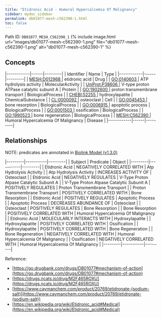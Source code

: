 ```yaml
---
title: "Etidronic Acid - Humoral Hypercalcemia Of Malignancy"
sidebar: mydoc_sidebar
permalink: db01077-mesh-c562390-1.html
toc: false 
---
```



Path ID: `DB01077_MESH_C562390_1`
{% include image.html url="images/db01077-mesh-c562390-1.png" file="db01077-mesh-c562390-1.png" alt="db01077-mesh-c562390-1" %}

## Concepts

|------------|------|---------|
| Identifier | Name | Type    |
|------------|------|---------|
| <a href="https://identifiers.org/MESH:D012968">MESH:D012968 </a> | etidronic acid | Drug |
| <a href="https://identifiers.org/GO:0140603">GO:0140603 </a> | ATP hydrolysis activity | MolecularActivity |
| <a href="https://identifiers.org/UniProt:P38606">UniProt:P38606 </a> | V-type proton ATPase catalytic subunit A | Protein |
| <a href="https://identifiers.org/GO:1902600">GO:1902600 </a> | proton transmembrane transport | BiologicalProcess |
| <a href="https://identifiers.org/CHEBI:52255">CHEBI:52255 </a> | hydroxylapatite | ChemicalSubstance |
| <a href="https://identifiers.org/CL:0000092">CL:0000092 </a> | osteoclast | Cell |
| <a href="https://identifiers.org/GO:0045453">GO:0045453 </a> | bone resorption | BiologicalProcess |
| <a href="https://identifiers.org/GO:0006915">GO:0006915 </a> | apoptotic process | BiologicalProcess |
| <a href="https://identifiers.org/GO:0001503">GO:0001503 </a> | ossification | BiologicalProcess |
| <a href="https://identifiers.org/GO:1990523">GO:1990523 </a> | bone regeneration | BiologicalProcess |
| <a href="https://identifiers.org/MESH:C562390">MESH:C562390 </a> | Humoral Hypercalcemia Of Malignancy | Disease |
|------------|------|---------|

## Relationships


NOTE: predicates are annotated in <a href="https://github.com/biolink/biolink-model/releases/tag/v1.3.0">Biolink Model (v1.3.0)</a>

|---------|-----------|---------|
| Subject | Predicate | Object  |
|---------|-----------|---------|
| Etidronic Acid | NEGATIVELY CORRELATED WITH | Atp Hydrolysis Activity |
| Atp Hydrolysis Activity | INCREASES ACTIVITY OF | Osteoclast |
| Etidronic Acid | NEGATIVELY REGULATES | V-Type Proton Atpase Catalytic Subunit A |
| V-Type Proton Atpase Catalytic Subunit A | POSITIVELY REGULATES | Proton Transmembrane Transport |
| Proton Transmembrane Transport | POSITIVELY CORRELATED WITH | Bone Resorption |
| Etidronic Acid | POSITIVELY REGULATES | Apoptotic Process |
| Apoptotic Process | DECREASES ABUNDANCE OF | Osteoclast |
| Osteoclast | POSITIVELY REGULATES | Bone Resorption |
| Bone Resorption | POSITIVELY CORRELATED WITH | Humoral Hypercalcemia Of Malignancy |
| Etidronic Acid | MOLECULARLY INTERACTS WITH | Hydroxylapatite |
| Hydroxylapatite | POSITIVELY CORRELATED WITH | Ossification |
| Hydroxylapatite | POSITIVELY CORRELATED WITH | Bone Regeneration |
| Bone Regeneration | NEGATIVELY CORRELATED WITH | Humoral Hypercalcemia Of Malignancy |
| Ossification | NEGATIVELY CORRELATED WITH | Humoral Hypercalcemia Of Malignancy |
|---------|-----------|---------|

Reference: 
  - [https://go.drugbank.com/drugs/DB01077#mechanism-of-action](https://go.drugbank.com/drugs/DB01077#mechanism-of-action)
  - [https://drugs.ncats.io/drug/M2F465ROXU](https://drugs.ncats.io/drug/M2F465ROXU)
  - [https://www.caymanchem.com/product/20769/etidronate-(sodium-salt)](https://www.caymanchem.com/product/20769/etidronate-(sodium-salt))
  - [https://en.wikipedia.org/wiki/Etidronic_acid#Medical](https://en.wikipedia.org/wiki/Etidronic_acid#Medical)
